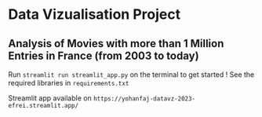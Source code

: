 # Data Vizualisation Project
## Analysis of Movies with more than 1 Million Entries in France (from 2003 to today)

Run `streamlit run streamlit_app.py` on the terminal to get started !
See the required libraries in `requirements.txt`

Streamlit app available on `https://yohanfaj-datavz-2023-efrei.streamlit.app/`
